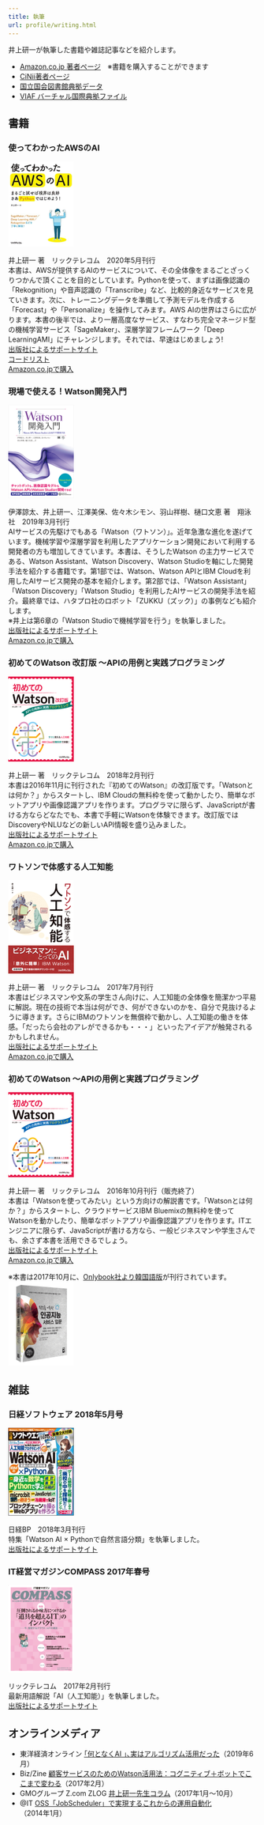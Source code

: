 ```yaml
---
title: 執筆
url: profile/writing.html
---
```


井上研一が執筆した書籍や雑誌記事などを紹介します。

- [Amazon.co.jp 著者ページ](https://www.amazon.co.jp/~/e/B01M0RV6DK)　※書籍を購入することができます
- [CiNii著者ページ](https://ci.nii.ac.jp/author/DA18799768)
- [国立国会図書館典拠データ](https://id.ndl.go.jp/auth/ndlna/001247287)
- [VIAF バーチャル国際典拠ファイル](http://viaf.org/viaf/171147965879084082542)

## 書籍

### 使ってわかったAWSのAI

![使ってわかったAWSのAI](assets/9784865942460_s.png)

井上研一 著　リックテレコム　2020年5月刊行  
本書は、AWSが提供するAIのサービスについて、その全体像をまるごとざっくりつかんで頂くことを目的としています。Pythonを使って、まずは画像認識の「Rekognition」や音声認識の「Transcribe」など、比較的身近なサービスを見ていきます。次に、トレーニングデータを準備して予測モデルを作成する「Forecast」や「Personalize」を操作してみます。AWS AIの世界はさらに広がります。本書の後半では、より一層高度なサービス、すなわち完全マネージド型の機械学習サービス「SageMaker」、深層学習フレームワーク「Deep LearningAMI」にチャレンジします。それでは、早速はじめましょう!  
[出版社によるサポートサイト](http://www.ric.co.jp/book/contents/book_1246.html)  
[コードリスト](/docs/awsai/)  
[Amazon.co.jpで購入](https://amzn.to/2WhXCcw)

### 現場で使える！Watson開発入門

![現場で使える！Watson開発入門](assets/9784798158495_s.png)

伊澤諒太、井上研一、江澤美保、佐々木シモン、羽山祥樹、樋口文恵 著　翔泳社　2019年3月刊行  
AIサービスの先駆けでもある「Watson（ワトソン）」。近年急激な進化を遂げています。機械学習や深層学習を利用したアプリケーション開発において利用する開発者の方も増加してきています。本書は、そうしたWatson の主力サービスである、Watson Assistant、Watson Discovery、Watson Studioを軸にした開発手法を紹介する書籍です。第1部では、Watson、Watson APIとIBM Cloudを利用したAIサービス開発の基本を紹介します。第2部では、「Watson Assistant」「Watson Discovery」「Watson Studio」を利用したAIサービスの開発手法を紹介。最終章では、ハタプロ社のロボット「ZUKKU（ズック）」の事例なども紹介します。  
※井上は第6章の「Watson Studioで機械学習を行う」を執筆しました。  
[出版社によるサポートサイト](https://www.shoeisha.co.jp/book/detail/9784798158495)  
[Amazon.co.jpで購入](https://amzn.to/3bi563k)

### 初めてのWatson 改訂版 ～APIの用例と実践プログラミング

![初めてのWatson 改訂版 ～APIの用例と実践プログラミング](assets/9784865941289_s.png)

井上研一 著　リックテレコム　2018年2月刊行   
本書は2016年11月に刊行された『初めてのWatson』の改訂版です。「Watsonとは何か？」からスタートし、IBM Cloudの無料枠を使って動かしたり、簡単なボットアプリや画像認識アプリを作ります。プログラマに限らず、JavaScriptが書ける方ならどなたでも、本書で手軽にWatsonを体験できます。改訂版ではDiscoveryやNLUなどの新しいAPI情報を盛り込みました。  
[出版社によるサポートサイト](http://www.ric.co.jp/book/contents/book_1128.html)  
[Amazon.co.jpで購入](https://amzn.to/2ziUROV)

### ワトソンで体感する人工知能

![ワトソンで体感する人工知能](assets/9784865940718_s.png)

井上研一 著　リックテレコム　2017年7月刊行  
本書はビジネスマンや文系の学生さん向けに、人工知能の全体像を簡潔かつ平易に解説。現在の技術で本当は何ができ、何ができないのかを、自分で見抜けるように導きます。さらにIBMのワトソンを無償枠で動かし、人工知能の働きを体感。「だったら会社のアレができるかも・・・」といったアイデアが触発されるかもしれません。  
[出版社によるサポートサイト](http://www.ric.co.jp/book/contents/book_1071.html)  
[Amazon.co.jpで購入](https://amzn.to/2WhBGy8)

### 初めてのWatson ～APIの用例と実践プログラミング

![初めてのWatson](assets/9784865940527_s.png)

井上研一 著　リックテレコム　2016年10月刊行（販売終了）  
本書は「Watsonを使ってみたい」という方向けの解説書です。「Watsonとは何か？」からスタートし、クラウドサービスIBM Bluemixの無料枠を使ってWatsonを動かしたり、簡単なボットアプリや画像認識アプリを作ります。ITエンジニアに限らず、JavaScriptが書ける方なら、一般ビジネスマンや学生さんでも、余さず本書を活用できるでしょう。  
[出版社によるサポートサイト](http://www.ric.co.jp/book/contents/book_1052.html)  
[Amazon.co.jpで購入](https://amzn.to/35Jrv8x)

※本書は2017年10月に、[Onlybook社より韓国語版](https://www.onlybook.co.kr/entry/watson-ai)が刊行されています。  
![初めてのWatson 韓国語版](assets/watson_kr.png)

## 雑誌

### 日経ソフトウェア 2018年5月号

![img](assets/062200016.png)

日経BP　2018年3月刊行  
特集「Watson AI × Pythonで自然言語分類」を執筆しました。  
[出版社によるサポートサイト](https://info.nikkeibp.co.jp/media/NSW/atcl/mag/062200016/)

### IT経営マガジンCOMPASS 2017年春号

![COMPASS 2017年春号](assets/cps17_spring_cover-1.png)

リックテレコム　2017年2月刊行  
最新用語解説「AI（人工知能）」を執筆しました。  
[出版社によるサポートサイト](https://www.compass-it.jp/backnumber/2603)

## オンラインメディア

- 東洋経済オンライン [｢何となくAI ｣､実はアルゴリズム活用だった](https://toyokeizai.net/articles/-/286772)（2019年6月）
- Biz/Zine [顧客サービスのためのWatson活用法：コグニティブ＋ボットでここまで変わる](https://bizzine.jp/article/detail/2055)（2017年2月）
- GMOグループ Z.com ZLOG [井上研一先生コラム](https://hosting.z.com/jp/category/z-log/column/)（2017年1月～10月）
- @IT [OSS「JobScheduler」で実現するこれからの運用自動化](https://www.atmarkit.co.jp/ait/articles/1401/20/news140.html)（2014年1月）